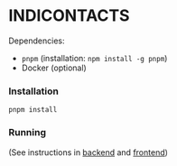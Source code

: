 # INDICONTACTS

Dependencies:

- `pnpm` (installation: `npm install -g pnpm`)
- Docker (optional)

### Installation

`pnpm install`

### Running

(See instructions in [backend](./backend/README.md) and [frontend](./frontend/README.md))

